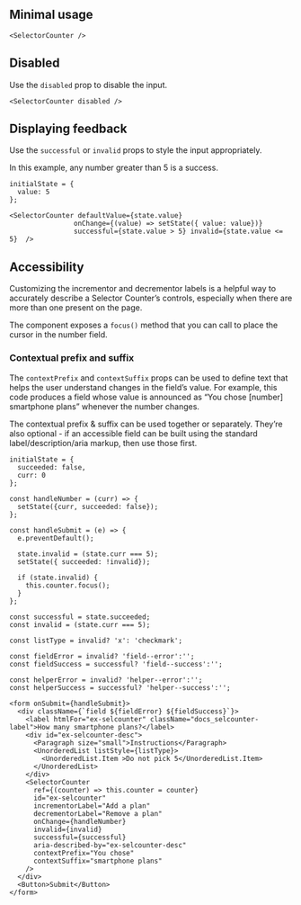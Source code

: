 ## Minimal usage

```
<SelectorCounter />
```

## Disabled

Use the `disabled` prop to disable the input.

```
<SelectorCounter disabled />
```

## Displaying feedback

Use the `successful` or `invalid` props to style the input appropriately.

In this example, any number greater than 5 is a success.

```
initialState = {
  value: 5
};

<SelectorCounter defaultValue={state.value}
                onChange={(value) => setState({ value: value})}
                successful={state.value > 5} invalid={state.value <= 5}  />
```

## Accessibility

Customizing the incrementor and decrementor labels is a helpful way to accurately describe a Selector Counter’s controls, especially when there are more than one present on the page.

The component exposes a `focus()` method that you can call to place the cursor in the number field.

### Contextual prefix and suffix

The `contextPrefix` and `contextSuffix` props can be used to define text that helps the user understand changes in the field’s value. For example, this code produces a field whose value is announced as “You chose [number] smartphone plans” whenever the number changes.

The contextual prefix & suffix can be used together or separately. They’re also optional - if an accessible field can be built using the standard label/description/aria markup, then use those first.

```
initialState = {
  succeeded: false,
  curr: 0
};

const handleNumber = (curr) => {
  setState({curr, succeeded: false});
};

const handleSubmit = (e) => {
  e.preventDefault();

  state.invalid = (state.curr === 5);
  setState({ succeeded: !invalid});

  if (state.invalid) {
    this.counter.focus();
  }
};

const successful = state.succeeded;
const invalid = (state.curr === 5);

const listType = invalid? 'x': 'checkmark';

const fieldError = invalid? 'field--error':'';
const fieldSuccess = successful? 'field--success':'';

const helperError = invalid? 'helper--error':'';
const helperSuccess = successful? 'helper--success':'';

<form onSubmit={handleSubmit}>
  <div className={`field ${fieldError} ${fieldSuccess}`}>
    <label htmlFor="ex-selcounter" className="docs_selcounter-label">How many smartphone plans?</label>
    <div id="ex-selcounter-desc">
      <Paragraph size="small">Instructions</Paragraph>
      <UnorderedList listStyle={listType}>
        <UnorderedList.Item >Do not pick 5</UnorderedList.Item>
      </UnorderedList>
    </div>
    <SelectorCounter
      ref={(counter) => this.counter = counter}
      id="ex-selcounter"
      incrementorLabel="Add a plan"
      decrementorLabel="Remove a plan"
      onChange={handleNumber}
      invalid={invalid}
      successful={successful}
      aria-described-by="ex-selcounter-desc"
      contextPrefix="You chose"
      contextSuffix="smartphone plans"
    />
  </div>
  <Button>Submit</Button>
</form>
```
